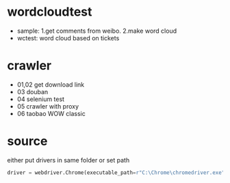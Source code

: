 # wordcloudtest
* sample: 1.get comments from weibo. 2.make word cloud
* wctest: word cloud based on tickets

# crawler
* 01,02 get download link
* 03 douban
* 04 selenium test
* 05 crawler with proxy
* 06 taobao WOW classic

# source
either put drivers in same folder or set path
```python
driver = webdriver.Chrome(executable_path=r"C:\Chrome\chromedriver.exe")    
```